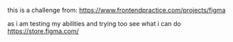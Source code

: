 this is a challenge from:
https://www.frontendpractice.com/projects/figma

as i am testing my abilities and trying too see what i can do <br>
https://store.figma.com/
